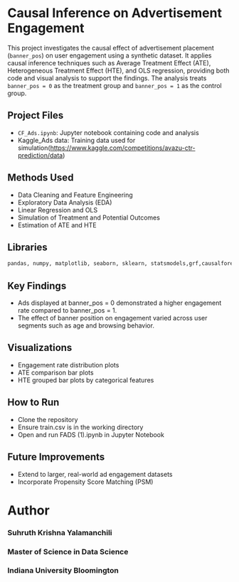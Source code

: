 # Causal Inference on Advertisement Engagement

This project investigates the causal effect of advertisement placement (`banner_pos`) on user engagement using a synthetic dataset. It applies causal inference techniques such as Average Treatment Effect (ATE), Heterogeneous Treatment Effect (HTE), and OLS regression, providing both code and visual analysis to support the findings. The analysis treats `banner_pos = 0` as the treatment group and `banner_pos = 1` as the control group.

## Project Files
- `CF_Ads.ipynb`: Jupyter notebook containing code and analysis
- Kaggle_Ads data: Training data used for simulation(https://www.kaggle.com/competitions/avazu-ctr-prediction/data)

## Methods Used
- Data Cleaning and Feature Engineering
- Exploratory Data Analysis (EDA)
- Linear Regression and OLS
- Simulation of Treatment and Potential Outcomes
- Estimation of ATE and HTE

## Libraries
```python
pandas, numpy, matplotlib, seaborn, sklearn, statsmodels,grf,causalforests
```

## Key Findings

- Ads displayed at banner_pos = 0 demonstrated a higher engagement rate compared to banner_pos = 1.
- The effect of banner position on engagement varied across user segments such as age and browsing behavior.

## Visualizations
- Engagement rate distribution plots
- ATE comparison bar plots
- HTE grouped bar plots by categorical features

## How to Run
- Clone the repository
- Ensure train.csv is in the working directory
- Open and run FADS (1).ipynb in Jupyter Notebook

## Future Improvements
- Extend to larger, real-world ad engagement datasets
- Incorporate Propensity Score Matching (PSM)

# Author
### Suhruth Krishna Yalamanchili
### Master of Science in Data Science
### Indiana University Bloomington
